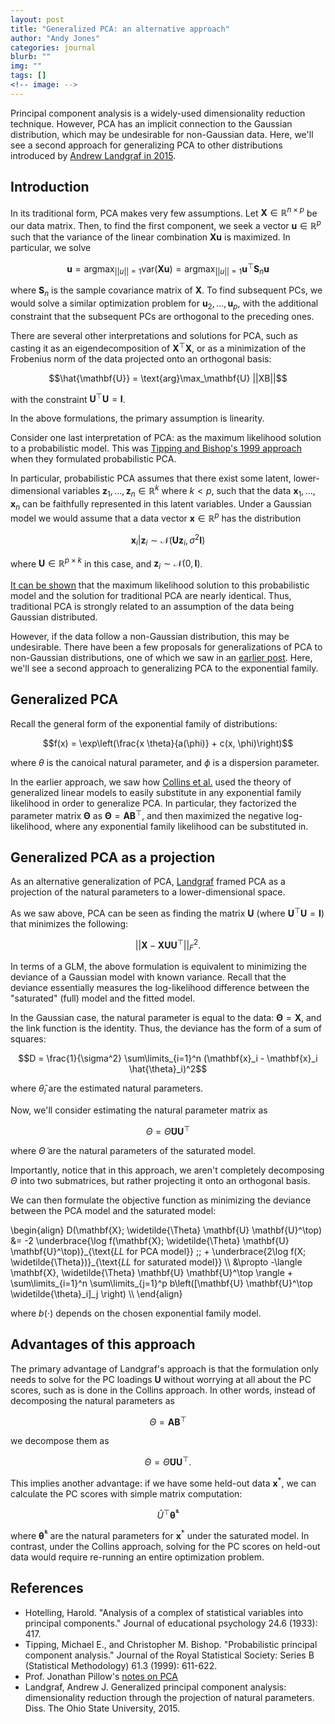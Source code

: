 ```yaml
---
layout: post
title: "Generalized PCA: an alternative approach"
author: "Andy Jones"
categories: journal
blurb: ""
img: ""
tags: []
<!-- image: -->
---
```



Principal component analysis is a widely-used dimensionality reduction technique. However, PCA has an implicit connection to the Gaussian distribution, which may be undesirable for non-Gaussian data. Here, we'll see a second approach for generalizing PCA to other distributions introduced by [Andrew Landgraf in 2015](https://etd.ohiolink.edu/!etd.send_file?accession=osu1437610558&disposition=inline).

## Introduction

In its traditional form, PCA makes very few assumptions. Let $\mathbf{X} \in \mathbb{R}^{n \times p}$ be our data matrix. Then, to find the first component, we seek a vector $\mathbf{u} \in \mathbb{R}^p$ such that the variance of the linear combination $\mathbf{X}\mathbf{u}$ is maximized. In particular, we solve

$$\mathbf{u} = \text{arg}\max_{||u|| = 1} \text{var}(\mathbf{X}\mathbf{u}) = \text{arg}\max_{||u|| = 1} \mathbf{u}^\top \mathbf{S}_n \mathbf{u}$$

where $\textbf{S}_n$ is the sample covariance matrix of $\mathbf{X}$. To find subsequent PCs, we would solve a similar optimization problem for $\mathbf{u}_2, \dots, \mathbf{u}_p$, with the additional constraint that the subsequent PCs are orthogonal to the preceding ones.

There are several other interpretations and solutions for PCA, such as casting it as an eigendecomposition of $\mathbf{X}^\top \mathbf{X}$, or as a minimization of the Frobenius norm of the data projected onto an orthogonal basis:

$$\hat{\mathbf{U}} = \text{arg}\max_\mathbf{U} ||XB||$$

with the constraint $\mathbf{U}^\top \mathbf{U} = \mathbf{I}$.

In the above formulations, the primary assumption is linearity.

Consider one last interpretation of PCA: as the maximum likelihood solution to a probabilistic model. This was [Tipping and Bishop's 1999 approach](https://www.apps.stat.vt.edu/leman/VTCourses/PPCA.pdf) when they formulated probabilistic PCA. 

In particular, probabilistic PCA assumes that there exist some latent, lower-dimensional variables $\mathbf{z}_1, \dots, \mathbf{z}_n \in \mathbb{R}^k$ where $k < p$, such that the data $\mathbf{x}_1, \dots, \mathbf{x}_n$ can be faithfully represented in this latent variables. Under a Gaussian model we would assume that a data vector $\mathbf{x} \in \mathbb{R}^p$ has the distribution

$$\mathbf{x}_i | \mathbf{z}_i \sim \mathcal{N}(\mathbf{U} \mathbf{z}_i, \sigma^2 \mathbf{I})$$

where $\mathbf{U} \in \mathbb{R}^{p \times k}$ in this case, and $\mathbf{z}_i \sim \mathcal{N}(0, \mathbf{I})$.

[It can be shown](https://etd.ohiolink.edu/!etd.send_file?accession=osu1437610558&disposition=inline) that the maximum likelihood solution to this probabilistic model and the solution for traditional PCA are nearly identical. Thus, traditional PCA is strongly related to an assumption of the data being Gaussian distributed.

However, if the data follow a non-Gaussian distribution, this may be undesirable. There have been a few proposals for generalizations of PCA to non-Gaussian distributions, one of which we saw in an [earlier post](https://andrewcharlesjones.github.io/posts/2020/03/generalizedpca/). Here, we'll see a second approach to generalizing PCA to the exponential family.

## Generalized PCA

Recall the general form of the exponential family of distributions:

$$f(x) = \exp\left(\frac{x \theta}{a(\phi)} + c(x, \phi)\right)$$

where $\theta$ is the canoical natural parameter, and $\phi$ is a dispersion parameter.

In the earlier approach, we saw how [Collins et al.](https://papers.nips.cc/paper/2078-a-generalization-of-principal-components-analysis-to-the-exponential-family.pdf) used the theory of generalized linear models to easily substitute in any exponential family likelihood in order to generalize PCA. In particular, they factorized the parameter matrix $\mathbf{\Theta}$ as $\mathbf{\Theta} = \mathbf{A} \mathbf{B}^\top$, and then maximized the negative log-likelihood, where any exponential family likelihood can be substituted in.

## Generalized PCA as a projection

As an alternative generalization of PCA, [Landgraf](https://etd.ohiolink.edu/!etd.send_file?accession=osu1437610558&disposition=inline) framed PCA as a projection of the natural parameters to a lower-dimensional space.

As we saw above, PCA can be seen as finding the matrix $\mathbf{U}$ (where $\mathbf{U}^\top \mathbf{U} = \mathbf{I}$) that minimizes the following:

$$||\mathbf{X} - \mathbf{X} \mathbf{U} \mathbf{U}^\top||_F^2.$$

In terms of a GLM, the above formulation is equivalent to minimizing the deviance of a Gaussian model with known variance. Recall that the deviance essentially measures the log-likelihood difference between the "saturated" (full) model and the fitted model.

In the Gaussian case, the natural parameter is equal to the data: $\mathbf{\Theta} = \mathbf{X}$, and the link function is the identity. Thus, the deviance has the form of a sum of squares:

$$D = \frac{1}{\sigma^2} \sum\limits_{i=1}^n (\mathbf{x}_i - \mathbf{x}_i \hat{\theta}_i)^2$$

where $\hat{\theta}_i$ are the estimated natural parameters.

Now, we'll consider estimating the natural parameter matrix as

$$\Theta = \widetilde{\Theta} \mathbf{U} \mathbf{U}^\top$$

where $\widetilde{\Theta}$ are the natural parameters of the saturated model.

Importantly, notice that in this approach, we aren't completely decomposing $\Theta$ into two submatrices, but rather projecting it onto an orthogonal basis.

We can then formulate the objective function as minimizing the deviance between the PCA model and the saturated model:

\begin{align} D(\mathbf{X}; \widetilde{\Theta} \mathbf{U} \mathbf{U}^\top) &= -2 \underbrace{\log f(\mathbf{X}; \widetilde{\Theta} \mathbf{U} \mathbf{U}^\top)}\_{\text{$LL$ for PCA model}} \;\; + \underbrace{2\log f(X; \widetilde{\Theta})}\_{\text{$LL$ for saturated model}} \\\ &\propto -\langle \mathbf{X}, \widetilde{\Theta} \mathbf{U} \mathbf{U}^\top \rangle + \sum\limits_{i=1}^n \sum\limits_{j=1}^p b\left([\mathbf{U} \mathbf{U}^\top \widetilde{\theta}\_i]\_j \right) \\\ \end{align}

where $b(\cdot)$ depends on the chosen exponential family model.

## Advantages of this approach

The primary advantage of Landgraf's approach is that the formulation only needs to solve for the PC loadings $\mathbf{U}$ without worrying at all about the PC scores, such as is done in the Collins approach. In other words, instead of decomposing the natural parameters as

$$\Theta = \mathbf{A}\mathbf{B}^\top$$

we decompose them as 

$$\Theta = \widetilde{\Theta}\mathbf{U}\mathbf{U}^\top.$$

This implies another advantage: if we have some held-out data $\mathbf{x}^*$, we can calculate the PC scores with simple matrix computation:

$$\hat{U}^\top \mathbf{\widetilde{\theta}}^*$$

where $\mathbf{\widetilde{\theta}}^*$ are the natural parameters for $\mathbf{x}^*$ under the saturated model. In contrast, under the Collins approach, solving for the PC scores on held-out data would require re-running an entire optimization problem.


## References

- Hotelling, Harold. "Analysis of a complex of statistical variables into principal components." Journal of educational psychology 24.6 (1933): 417.
- Tipping, Michael E., and Christopher M. Bishop. "Probabilistic principal component analysis." Journal of the Royal Statistical Society: Series B (Statistical Methodology) 61.3 (1999): 611-622.
- Prof. Jonathan Pillow's [notes on PCA](http://pillowlab.princeton.edu/teaching/statneuro2018/slides/notes05_PCA2.pdf)
- Landgraf, Andrew J. Generalized principal component analysis: dimensionality reduction through the projection of natural parameters. Diss. The Ohio State University, 2015.
